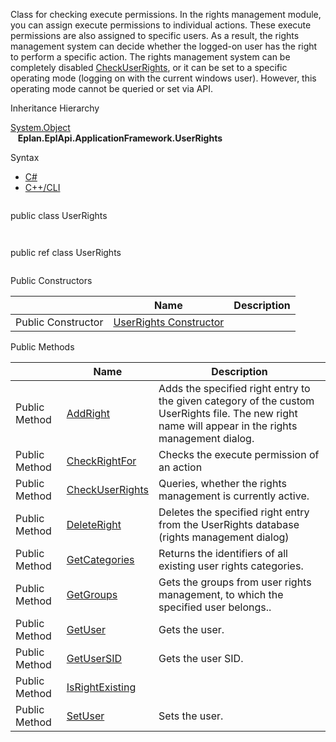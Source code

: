 Class for checking execute permissions. In the rights management module, you can assign execute permissions to individual actions. These execute permissions are also assigned to specific users. As a result, the rights management system can decide whether the logged-on user has the right to perform a specific action. The rights management system can be completely disabled [CheckUserRights](Eplan.EplApi.AFu~Eplan.EplApi.ApplicationFramework.UserRights~CheckUserRights.html), or it can be set to a specific operating mode (logging on with the current windows user). However, this operating mode cannot be queried or set via API.

Inheritance Hierarchy

[System.Object](#)  
   **Eplan.EplApi.ApplicationFramework.UserRights**

Syntax

* [C#](#i-syntax-CS)
* [C++/CLI](#i-syntax-CPP2005)

```
```
public class UserRights
```
```

```
```
public ref class UserRights
```
```



Public Constructors

|  | Name | Description |
| --- | --- | --- |
| Public Constructor | [UserRights Constructor](Eplan.EplApi.AFu~Eplan.EplApi.ApplicationFramework.UserRights~_ctor.html) |  |






Public Methods

|  | Name | Description |
| --- | --- | --- |
| Public Method | [AddRight](Eplan.EplApi.AFu~Eplan.EplApi.ApplicationFramework.UserRights~AddRight.html) | Adds the specified right entry to the given category of the custom UserRights file. The new right name will appear in the rights management dialog. |
| Public Method | [CheckRightFor](Eplan.EplApi.AFu~Eplan.EplApi.ApplicationFramework.UserRights~CheckRightFor.html) | Checks the execute permission of an action |
| Public Method | [CheckUserRights](Eplan.EplApi.AFu~Eplan.EplApi.ApplicationFramework.UserRights~CheckUserRights.html) | Queries, whether the rights management is currently active. |
| Public Method | [DeleteRight](Eplan.EplApi.AFu~Eplan.EplApi.ApplicationFramework.UserRights~DeleteRight.html) | Deletes the specified right entry from the UserRights database (rights management dialog) |
| Public Method | [GetCategories](Eplan.EplApi.AFu~Eplan.EplApi.ApplicationFramework.UserRights~GetCategories.html) | Returns the identifiers of all existing user rights categories. |
| Public Method | [GetGroups](Eplan.EplApi.AFu~Eplan.EplApi.ApplicationFramework.UserRights~GetGroups.html) | Gets the groups from user rights management, to which the specified user belongs.. |
| Public Method | [GetUser](Eplan.EplApi.AFu~Eplan.EplApi.ApplicationFramework.UserRights~GetUser.html) | Gets the user. |
| Public Method | [GetUserSID](Eplan.EplApi.AFu~Eplan.EplApi.ApplicationFramework.UserRights~GetUserSID.html) | Gets the user SID. |
| Public Method | [IsRightExisting](Eplan.EplApi.AFu~Eplan.EplApi.ApplicationFramework.UserRights~IsRightExisting.html) |  |
| Public Method | [SetUser](Eplan.EplApi.AFu~Eplan.EplApi.ApplicationFramework.UserRights~SetUser.html) | Sets the user. |
